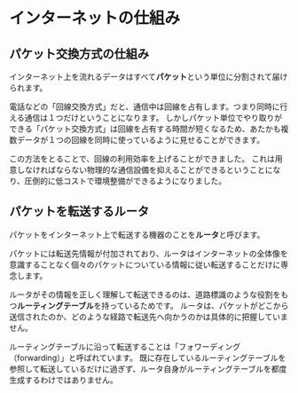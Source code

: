 # インターネットの仕組み

## パケット交換方式の仕組み

インターネット上を流れるデータはすべて**パケット**という単位に分割されて届けられます。

電話などの「回線交換方式」だと、通信中は回線を占有します。つまり同時に行える通信は１つだけということになります。
しかしパケット単位でやり取りができる「パケット交換方式」は回線を占有する時間が短くなるため、あたかも複数データが１つの回線を同時に使っているように見せることができます。

この方法をとることで、回線の利用効率を上げることができました。
これは用意しなければならない物理的な通信設備を抑えることができるということになり、圧倒的に低コストで環境整備ができるようになりました。

## パケットを転送するルータ

パケットをインターネット上で転送する機器のことを**ルータ**と呼びます。

パケットには転送先情報が付加されており、ルータはインターネットの全体像を意識することなく個々のパケットについている情報に従い転送することだけに専念します。

ルータがその情報を正しく理解して転送できるのは、道路標識のような役割をもつ**ルーティングテーブル**を持っているためです。
ルータは、パケットがどこから送信されたのか、どのような経路で転送先へ向かうのかは具体的に把握していません。

ルーティングテーブルに沿って転送することは「フォワーディング（forwarding）」と呼ばれています。
既に存在しているルーティングテーブルを参照して転送しているだけに過ぎず、ルータ自身がルーティングテーブルを都度生成するわけではありません。
